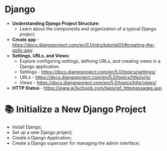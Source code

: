 # Django

- **Understanding Django Project Structure**:
  - Learn about the components and organization of a typical Django project.
- **Create app** - https://docs.djangoproject.com/en/5.1/intro/tutorial01/#creating-the-polls-app:
- **Settings, URLs, and Views**:
  - Explore configuring settings, defining URLs, and creating views in a Django application.
  - Settings - https://docs.djangoproject.com/en/5.0/topics/settings/
  - URLs - https://docs.djangoproject.com/en/5.0/topics/http/urls/
  - Views - https://docs.djangoproject.com/en/5.0/topics/http/views/
- **HTTP Status** - https://www.w3schools.com/tags/ref_httpmessages.asp


# 📚 Initialize a New Django Project

- Install Django;
- Set up a new Django project;
- Create a Django Application;
- Create a Django superuser for managing the admin interface;
